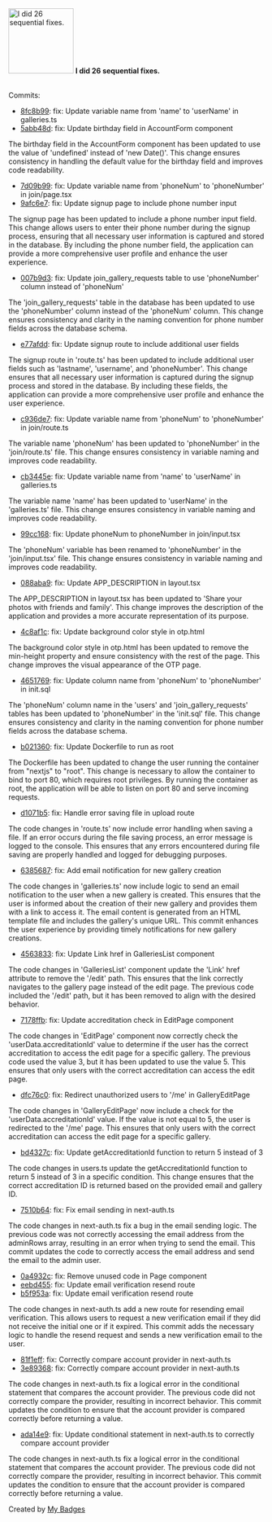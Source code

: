 <img src="https://my-badges.github.io/my-badges/fix-6+.png" alt="I did 26 sequential fixes." title="I did 26 sequential fixes." width="128">
<strong>I did 26 sequential fixes.</strong>
<br><br>

Commits:

- <a href="https://github.com/dwesh163/pictures/commit/8fc8b99ab2ca0a0e2c3d3ff273ba08732bb7a820">8fc8b99</a>: fix: Update variable name from 'name' to 'userName' in galleries.ts
- <a href="https://github.com/dwesh163/pictures/commit/5abb48dbb2347a69b65f778c550390b1b84b5b32">5abb48d</a>: fix: Update birthday field in AccountForm component

The birthday field in the AccountForm component has been updated to use the value of 'undefined' instead of 'new Date()'. This change ensures consistency in handling the default value for the birthday field and improves code readability.
- <a href="https://github.com/dwesh163/pictures/commit/7d09b995a87405c8ca86c3232a47e52ccd044803">7d09b99</a>: fix: Update variable name from 'phoneNum' to 'phoneNumber' in join/page.tsx
- <a href="https://github.com/dwesh163/pictures/commit/9afc6e7d37ff2ce1ec36d4a4f6e7b198978aaeb6">9afc6e7</a>: fix: Update signup page to include phone number input

The signup page has been updated to include a phone number input field. This change allows users to enter their phone number during the signup process, ensuring that all necessary user information is captured and stored in the database. By including the phone number field, the application can provide a more comprehensive user profile and enhance the user experience.
- <a href="https://github.com/dwesh163/pictures/commit/007b9d310d83c01995c2637fb323e112efb15678">007b9d3</a>: fix: Update join_gallery_requests table to use 'phoneNumber' column instead of 'phoneNum'

The 'join_gallery_requests' table in the database has been updated to use the 'phoneNumber' column instead of the 'phoneNum' column. This change ensures consistency and clarity in the naming convention for phone number fields across the database schema.
- <a href="https://github.com/dwesh163/pictures/commit/e77afdd0d2efa40457aa4ae7856315ebb186fb03">e77afdd</a>: fix: Update signup route to include additional user fields

The signup route in 'route.ts' has been updated to include additional user fields such as 'lastname', 'username', and 'phoneNumber'. This change ensures that all necessary user information is captured during the signup process and stored in the database. By including these fields, the application can provide a more comprehensive user profile and enhance the user experience.
- <a href="https://github.com/dwesh163/pictures/commit/c936de7fc54f9a6d115a466df2c073b54c52c92d">c936de7</a>: fix: Update variable name from 'phoneNum' to 'phoneNumber' in join/route.ts

The variable name 'phoneNum' has been updated to 'phoneNumber' in the 'join/route.ts' file. This change ensures consistency in variable naming and improves code readability.
- <a href="https://github.com/dwesh163/pictures/commit/cb3445ee79607d2dfcc7a04de627f6563d465de3">cb3445e</a>: fix: Update variable name from 'name' to 'userName' in galleries.ts

The variable name 'name' has been updated to 'userName' in the 'galleries.ts' file. This change ensures consistency in variable naming and improves code readability.
- <a href="https://github.com/dwesh163/pictures/commit/99cc16801f32d2c76a797b64e5f6d87868e5609d">99cc168</a>: fix: Update phoneNum to phoneNumber in join/input.tsx

The 'phoneNum' variable has been renamed to 'phoneNumber' in the 'join/input.tsx' file. This change ensures consistency in variable naming and improves code readability.
- <a href="https://github.com/dwesh163/pictures/commit/088aba9e7828c6fc005194625aa8c13370ce36bd">088aba9</a>: fix: Update APP_DESCRIPTION in layout.tsx

The APP_DESCRIPTION in layout.tsx has been updated to 'Share your photos with friends and family'. This change improves the description of the application and provides a more accurate representation of its purpose.
- <a href="https://github.com/dwesh163/pictures/commit/4c8af1ca8baf3a10ec9aa1b65977bc335d54685c">4c8af1c</a>: fix: Update background color style in otp.html

The background color style in otp.html has been updated to remove the min-height property and ensure consistency with the rest of the page. This change improves the visual appearance of the OTP page.
- <a href="https://github.com/dwesh163/pictures/commit/465176916ef39fd46ced5041065a43d070168076">4651769</a>: fix: Update column name from 'phoneNum' to 'phoneNumber' in init.sql

The 'phoneNum' column name in the 'users' and 'join_gallery_requests' tables has been updated to 'phoneNumber' in the 'init.sql' file. This change ensures consistency and clarity in the naming convention for phone number fields across the database schema.
- <a href="https://github.com/dwesh163/pictures/commit/b0213605866f3c5c64aa29a5699164422a290bc5">b021360</a>: fix: Update Dockerfile to run as root

The Dockerfile has been updated to change the user running the container from "nextjs" to "root". This change is necessary to allow the container to bind to port 80, which requires root privileges. By running the container as root, the application will be able to listen on port 80 and serve incoming requests.
- <a href="https://github.com/dwesh163/pictures/commit/d1071b55c0f88964a515333d38b0fa97ea703c9e">d1071b5</a>: fix: Handle error saving file in upload route

The code changes in 'route.ts' now include error handling when saving a file. If an error occurs during the file saving process, an error message is logged to the console. This ensures that any errors encountered during file saving are properly handled and logged for debugging purposes.
- <a href="https://github.com/dwesh163/pictures/commit/63856875279ebccedc49518f0105c0ab356045f9">6385687</a>: fix: Add email notification for new gallery creation

The code changes in 'galleries.ts' now include logic to send an email notification to the user when a new gallery is created. This ensures that the user is informed about the creation of their new gallery and provides them with a link to access it. The email content is generated from an HTML template file and includes the gallery's unique URL. This commit enhances the user experience by providing timely notifications for new gallery creations.
- <a href="https://github.com/dwesh163/pictures/commit/4563833b3d725551001e3f4e1aaddce665a4a00b">4563833</a>: fix: Update Link href in GalleriesList component

The code changes in 'GalleriesList' component update the 'Link' href attribute to remove the '/edit' path. This ensures that the link correctly navigates to the gallery page instead of the edit page. The previous code included the '/edit' path, but it has been removed to align with the desired behavior.
- <a href="https://github.com/dwesh163/pictures/commit/7178ffba4c1b6465db7f0ce2250cf951aec9f804">7178ffb</a>: fix: Update accreditation check in EditPage component

The code changes in 'EditPage' component now correctly check the 'userData.accreditationId' value to determine if the user has the correct accreditation to access the edit page for a specific gallery. The previous code used the value 3, but it has been updated to use the value 5. This ensures that only users with the correct accreditation can access the edit page.
- <a href="https://github.com/dwesh163/pictures/commit/dfc76c03bc5315f231c5f6d46a0fbdf71647e322">dfc76c0</a>: fix: Redirect unauthorized users to '/me' in GalleryEditPage

The code changes in 'GalleryEditPage' now include a check for the 'userData.accreditationId' value. If the value is not equal to 5, the user is redirected to the '/me' page. This ensures that only users with the correct accreditation can access the edit page for a specific gallery.
- <a href="https://github.com/dwesh163/pictures/commit/bd4327c7db3f5db2c75a44a2d9305cb83daa945f">bd4327c</a>: fix: Update getAccreditationId function to return 5 instead of 3

The code changes in users.ts update the getAccreditationId function to return 5 instead of 3 in a specific condition. This change ensures that the correct accreditation ID is returned based on the provided email and gallery ID.
- <a href="https://github.com/dwesh163/pictures/commit/7510b64bc0c2bf95e9822e6a807a2ee74f459ff4">7510b64</a>: fix: Fix email sending in next-auth.ts

The code changes in next-auth.ts fix a bug in the email sending logic. The previous code was not correctly accessing the email address from the adminRows array, resulting in an error when trying to send the email. This commit updates the code to correctly access the email address and send the email to the admin user.
- <a href="https://github.com/dwesh163/pictures/commit/0a4932cb3a1e1691aa1bcd994bbb284f8ce68598">0a4932c</a>: fix: Remove unused code in Page component
- <a href="https://github.com/dwesh163/pictures/commit/eebd45592e379321a3a1fdf02194c26e01aebe9d">eebd455</a>: fix: Update email verification resend route
- <a href="https://github.com/dwesh163/pictures/commit/b5f953aa6cb6b630219f766ae538ff4226505cb9">b5f953a</a>: fix: Update email verification resend route

The code changes in next-auth.ts add a new route for resending email verification. This allows users to request a new verification email if they did not receive the initial one or if it expired. This commit adds the necessary logic to handle the resend request and sends a new verification email to the user.
- <a href="https://github.com/dwesh163/pictures/commit/81f1eff107fca454985783ed6297c702b5bbeb39">81f1eff</a>: fix: Correctly compare account provider in next-auth.ts
- <a href="https://github.com/dwesh163/pictures/commit/3e893685da0a62f4ff2fe182cd00e3043fd90c07">3e89368</a>: fix: Correctly compare account provider in next-auth.ts

The code changes in next-auth.ts fix a logical error in the conditional statement that compares the account provider. The previous code did not correctly compare the provider, resulting in incorrect behavior. This commit updates the condition to ensure that the account provider is compared correctly before returning a value.
- <a href="https://github.com/dwesh163/pictures/commit/ada14e9f288d31b927f5888f4c8a5a10892df2e7">ada14e9</a>: fix: Update conditional statement in next-auth.ts to correctly compare account provider

The code changes in next-auth.ts fix a logical error in the conditional statement that compares the account provider. The previous code did not correctly compare the provider, resulting in incorrect behavior. This commit updates the condition to ensure that the account provider is compared correctly before returning a value.


Created by <a href="https://github.com/my-badges/my-badges">My Badges</a>